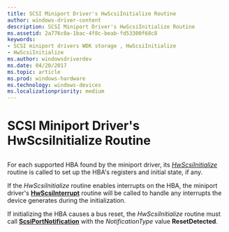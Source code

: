 ```yaml
---
title: SCSI Miniport Driver's HwScsiInitialize Routine
author: windows-driver-content
description: SCSI Miniport Driver's HwScsiInitialize Routine
ms.assetid: 2a776c0a-1bac-4f8c-beab-fd53300f68c8
keywords:
- SCSI miniport drivers WDK storage , HwScsiInitialize
- HwScsiInitialize
ms.author: windowsdriverdev
ms.date: 04/20/2017
ms.topic: article
ms.prod: windows-hardware
ms.technology: windows-devices
ms.localizationpriority: medium
---
```


# SCSI Miniport Driver's HwScsiInitialize Routine


## <span id="ddk_scsi_miniport_drivers_hwscsiinitialize_routine_kg"></span><span id="DDK_SCSI_MINIPORT_DRIVERS_HWSCSIINITIALIZE_ROUTINE_KG"></span>


For each supported HBA found by the miniport driver, its [*HwScsiInitialize*](https://msdn.microsoft.com/library/windows/hardware/ff557302) routine is called to set up the HBA's registers and initial state, if any.

If the *HwScsiInitialize* routine enables interrupts on the HBA, the miniport driver's [**HwScsiInterrupt**](https://msdn.microsoft.com/library/windows/hardware/ff557312) routine will be called to handle any interrupts the device generates during the initialization.

If initializing the HBA causes a bus reset, the *HwScsiInitialize* routine must call [**ScsiPortNotification**](https://msdn.microsoft.com/library/windows/hardware/ff564657) with the *NotificationType* value **ResetDetected**.

 

 




